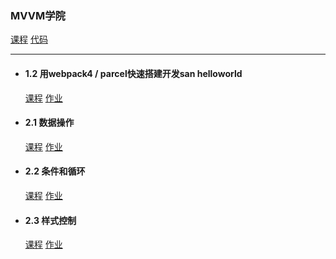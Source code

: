 ### MVVM学院

<a href="http://ife.baidu.com/college/detail/id/6" target="_blank">课程</a> [代码](https://github.com/xclazy/2018IFE/tree/master/mvvm)

------------------

* #### 1.2 用webpack4 / parcel快速搭建开发san helloworld

  <a href="http://ife.baidu.com/course/detail/id/2" target="_blank">课程</a> <a href="https://xclazy.github.io/2018IFE/mvvm/1/dist/" target="_blank">作业</a>

* #### 2.1 数据操作

  <a href="http://ife.baidu.com/course/detail/id/4" target="_blank">课程</a> <a href="https://xclazy.github.io/2018IFE/mvvm/2/dist/#/2_1" target="_blank">作业</a>

* #### 2.2 条件和循环

  <a href="http://ife.baidu.com/course/detail/id/5" target="_blank">课程</a> <a href="https://xclazy.github.io/2018IFE/mvvm/2/dist/#/2_2" target="_blank">作业</a>

* #### 2.3 样式控制

  <a href="http://ife.baidu.com/course/detail/id/8" target="_blank">课程</a> <a href="https://xclazy.github.io/2018IFE/mvvm/2/dist/#/2_3" target="_blank">作业</a>